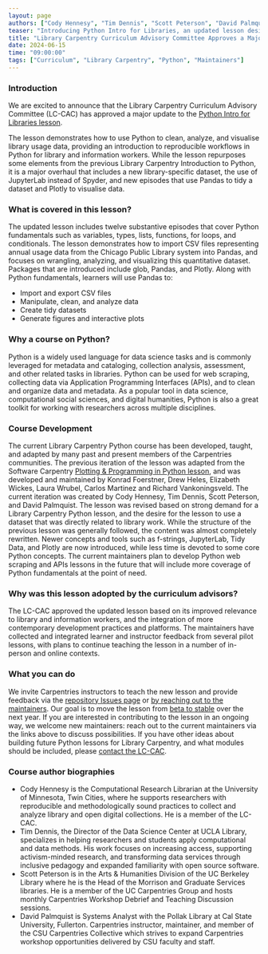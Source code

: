 ```yaml
---
layout: page
authors: ["Cody Hennesy", "Tim Dennis", "Scott Peterson", "David Palmquist"]  
teaser: "Introducing Python Intro for Libraries, an updated lesson designed to introduce Python and reproducible workflows for library data analysis."
title: "Library Carpentry Curriculum Advisory Committee Approves a Major Update to the LC Python Lesson"
date: 2024-06-15
time: "09:00:00"
tags: ["Curriculum", "Library Carpentry", "Python", "Maintainers"]
---
```


### Introduction
We are excited to announce that the Library Carpentry Curriculum Advisory Committee (LC-CAC) has approved a major update to the [Python Intro for Libraries lesson](https://librarycarpentry.org/lc-python-intro/). 

The lesson demonstrates how to use Python to clean, analyze, and visualise library usage data, providing an introduction to reproducible workflows in Python for library and information workers. While the lesson repurposes some elements from the previous Library Carpentry Introduction to Python, it is a major overhaul that includes a new library-specific dataset, the use of JupyterLab instead of Spyder, and new episodes that use Pandas to tidy a dataset and Plotly to visualise data. 

### What is covered in this lesson?
The updated lesson includes twelve substantive episodes that cover Python fundamentals such as variables, types, lists, functions, for loops, and conditionals. The lesson demonstrates how to import CSV files representing annual usage data from the Chicago Public Library system into Pandas, and focuses on wrangling, analyzing, and visualizing this quantitative dataset. Packages that are introduced include glob, Pandas, and Plotly. Along with Python fundamentals, learners will use Pandas to:
- Import and export CSV files 
- Manipulate, clean, and analyze data
- Create tidy datasets 
- Generate figures and interactive plots
  
### Why a course on Python?
Python is a widely used language for data science tasks and is commonly leveraged for metadata and cataloging, collection analysis, assessment, and other related tasks in libraries. Python can be used for web scraping, collecting data via Application Programming Interfaces (APIs), and to clean and organize data and metadata. As a popular tool in data science, computational social sciences, and digital humanities, Python is also a great toolkit for working with researchers across multiple disciplines.

### Course Development
The current Library Carpentry Python course has been developed, taught, and adapted by many past and present members of the Carpentries communities. The previous iteration of the lesson was adapted from the Software Carpentry [Plotting & Programming in Python lesson](https://swcarpentry.github.io/python-novice-gapminder/), and was developed and maintained by Konrad Foerstner, Drew Heles, Elizabeth Wickes, Laura Wrubel, Carlos Martinez and Richard Vankoningsveld. The current iteration was created by Cody Hennesy, Tim Dennis, Scott Peterson, and David Palmquist.
The lesson was revised based on strong demand for a Library Carpentry Python lesson, and the desire for the lesson to use a dataset that was directly related to library work. While the structure of the previous lesson was generally followed, the content was almost completely rewritten. Newer concepts and tools such as f-strings, JupyterLab, Tidy Data, and Plotly are now introduced, while less time is devoted to some core Python concepts. The current maintainers plan to develop Python web scraping and APIs lessons in the future that will include more coverage of Python fundamentals at the point of need.

### Why was this lesson adopted by the curriculum advisors?
The LC-CAC approved the updated lesson based on its improved relevance to library and information workers, and the integration of more contemporary development practices and platforms. The maintainers have collected and integrated learner and instructor feedback from several pilot lessons, with plans to continue teaching the lesson in a number of in-person and online contexts.

### What you can do
We invite Carpentries instructors to teach the new lesson and provide feedback via the [repository Issues page](https://github.com/LibraryCarpentry/lc-python-intro/issues) or [by reaching out to the maintainers](https://github.com/LibraryCarpentry/lc-python-intro/blob/main/CONTRIBUTING.md). Our goal is to move the lesson from [beta to stable](https://carpentries.github.io/lesson-development-training/19-operations.html#the-lesson-life-cycle) over the next year. If you are interested in contributing to the lesson in an ongoing way, we welcome new maintainers: reach out to the current maintainers via the links above to discuss possibilities. If you have other ideas about building future Python lessons for Library Carpentry, and what modules should be included, please [contact the LC-CAC](https://github.com/LibraryCarpentry/curriculum-advisors?tab=readme-ov-file#how-to-contact-the-curriculum-advisory-committee). 

### Course author biographies
- Cody Hennesy is the Computational Research Librarian at the University of Minnesota, Twin Cities, where he supports researchers with reproducible and methodologically sound practices to collect and analyze library and open digital collections. He is a member of the LC-CAC.
- Tim Dennis, the Director of the Data Science Center at UCLA Library, specializes in helping researchers and students apply computational and data methods. His work focuses on increasing access, supporting activism-minded research, and transforming data services through inclusive pedagogy and expanded familiarity with open source software.
- Scott Peterson is in the Arts & Humanities Division of the UC Berkeley Library where he is the Head of the Morrison and Graduate Services libraries. He is a member of the UC Carpentries Group and hosts monthly Carpentries Workshop Debrief and Teaching Discussion sessions.
- David Palmquist is Systems Analyst with the Pollak Library at Cal State University, Fullerton. Carpentries instructor, maintainer, and member of the CSU Carpentries Collective which strives to expand Carpentries workshop opportunities delivered by CSU faculty and staff.
